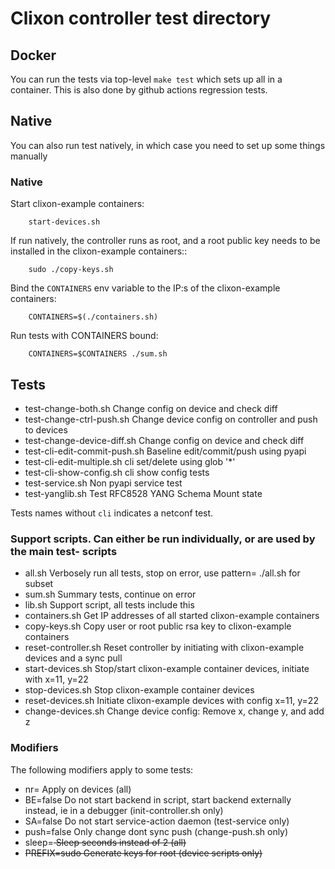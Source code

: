 # Clixon controller test directory

## Docker

You can run the tests via top-level `make test` which sets up all in a container. This is also done by
github actions regression tests.

## Native

You can also run test natively, in which case you need to set up some things manually

### Native

Start clixon-example containers:
```
    start-devices.sh      
```

If run natively, the controller runs as root, and a root public key needs to be installed in the clixon-example containers::
```
    sudo ./copy-keys.sh
```

Bind the `CONTAINERS` env variable to the IP:s of the clixon-example containers:
```
    CONTAINERS=$(./containers.sh)
```

Run tests with CONTAINERS bound:
```
    CONTAINERS=$CONTAINERS ./sum.sh
```

## Tests

* test-change-both.sh          Change config on device and check diff
* test-change-ctrl-push.sh     Change device config on controller and push to devices
* test-change-device-diff.sh   Change config on device and check diff
* test-cli-edit-commit-push.sh Baseline edit/commit/push using pyapi
* test-cli-edit-multiple.sh    cli set/delete using glob '*'
* test-cli-show-config.sh      cli show config tests
* test-service.sh              Non pyapi service test 
* test-yanglib.sh              Test RFC8528 YANG Schema Mount state

Tests names without `cli` indicates a netconf test.

### Support scripts. Can either be run individually, or are used by the main test- scripts

* all.sh                Verbosely run all tests, stop on error, use pattern=<glob> ./all.sh for subset
* sum.sh                Summary tests, continue on error
* lib.sh                Support script, all tests include this
* containers.sh         Get IP addresses of all started clixon-example containers
* copy-keys.sh          Copy user or root public rsa key to clixon-example containers
* reset-controller.sh   Reset controller by initiating with clixon-example devices and a sync pull
* start-devices.sh      Stop/start clixon-example container devices, initiate with x=11, y=22
* stop-devices.sh       Stop clixon-example container devices
* reset-devices.sh      Initiate clixon-example devices with config x=11, y=22
* change-devices.sh     Change device config: Remove x, change y, and add z

### Modifiers

The following modifiers apply to some tests:

* nr=<nr>               Apply on <nr> devices (all)
* BE=false              Do not start backend in script, start backend externally instead,
                        ie in a debugger (init-controller.sh only)
* SA=false              Do not start service-action daemon (test-service only)
* push=false            Only change dont sync push (change-push.sh only)
* sleep=<s>             Sleep <s> seconds instead of 2 (all)
* PREFIX=sudo           Generate keys for root (device scripts only)

